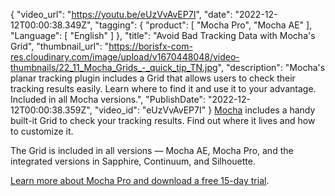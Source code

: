 {
"video_url": "https://youtu.be/eUzVvAvEP7I",
  "date": "2022-12-12T00:00:38.349Z",
  "tagging": {
    "product": [
      "Mocha Pro",
      "Mocha AE"
    ],
    "Language": [
      "English"
    ]
  },
  "title": "Avoid Bad Tracking Data with Mocha's Grid",
  "thumbnail_url": "https://borisfx-com-res.cloudinary.com/image/upload/v1670448048/video-thumbnails/22_11_Mocha_Grids_-_quick_tip_TN.jpg",
  "description": "Mocha's planar tracking plugin includes a Grid that allows users to check their tracking results easily. Learn where to find it and use it to your advantage. Included in all Mocha versions.",
  "PublishDate": "2022-12-12T00:00:38.359Z",
  "video_id": "eUzVvAvEP7I"
}
<a href="https://borisfx.com/products/mocha-pro/?collection=mocha-pro&product=mocha-pro" target="_blank">Mocha</a> includes a handy built-it Grid to check your tracking results. Find out where it lives and how to customize it.

The Grid is included in all versions — Mocha AE, Mocha Pro, and the integrated versions in Sapphire, Continuum, and Silhouette.

[Learn more about Mocha Pro and download a free 15-day trial](https://vfx.borisfx.com/mocha-pro-free-trial).